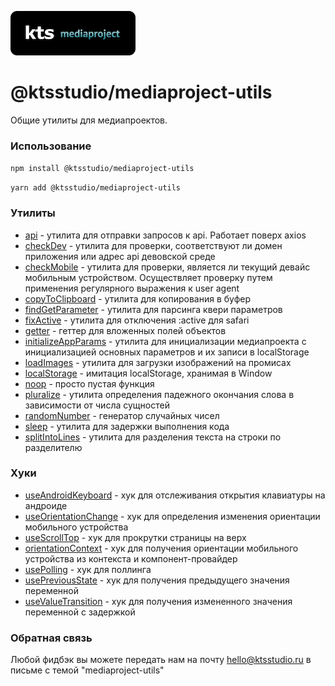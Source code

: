 ![kts](./logo.png)

# @ktsstudio/mediaproject-utils

Общие утилиты для медиапроектов.

### Использование

`npm install @ktsstudio/mediaproject-utils`

`yarn add @ktsstudio/mediaproject-utils`

### Утилиты

* [api](./src/api.ts) - утилита для отправки запросов к api. Работает поверх axios
* [checkDev](./src/checkDev.ts) - утилита для проверки, соответствуют ли домен приложения или адрес api девовской среде
* [checkMobile](./src/checkMobile.ts) - утилита для проверки, является ли текущий девайс мобильным устройством. Осуществляет проверку путем применения регулярного выражения к user agent
* [copyToClipboard](./src/copyToClipboard.ts) - утилита для копирования в буфер
* [findGetParameter](./src/findGetParameter.ts) - утилита для парсинга квери параметров
* [fixActive](./src/fixActive.ts) - утилита для отключения :active для safari
* [getter](./src/getter.ts) - геттер для вложенных полей объектов
* [initializeAppParams](./src/initializeAppParams.ts) - утилита для инициализации медиапроекта с инициализацией основных параметров и их записи в localStorage
* [loadImages](./src/loadImages.ts) - утилита для загрузки изображений на промисах
* [localStorage](./src/localStorage.ts) - имитация localStorage, хранимая в Window
* [noop](./src/noop.ts) - просто пустая функция
* [pluralize](./src/pluralize.ts) - утилита определения падежного окончания слова в зависимости от числа сущностей
* [randomNumber](./src/randomNumber.ts) - генератор случайных чисел
* [sleep](./src/sleep.ts) - утилита для задержки выполнения кода
* [splitIntoLines](./src/splitIntoLines.tsx) - утилита для разделения текста на строки по разделителю

### Хуки

* [useAndroidKeyboard](./src/hooks/useAndroidKeyboard.ts) - хук для отслеживания открытия клавиатуры на андроиде
* [useOrientationChange](./src/hooks/useOrientationChange.ts) - хук для определения изменения ориентации мобильного устройства
* [useScrollTop](./src/hooks/useScrollTop.ts) - хук для прокрутки страницы на верх
* [orientationContext](./src/hooks/orientationContext.tsx) - хук для получения ориентации мобильного устройства из контекста и компонент-провайдер
* [usePolling](./src/hooks/usePolling.ts) - хук для поллинга
* [usePreviousState](./src/hooks/usePreviousState.ts) - хук для получения предыдущего значения переменной
* [useValueTransition](./src/hooks/useValueTransition.ts) - хук для получения измененного значения переменной с задержкой


### Обратная связь

Любой фидбэк вы можете передать нам на почту [hello@ktsstudio.ru](mailto:hello@ktsstudio.ru) в письме с темой "mediaproject-utils"

